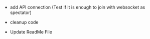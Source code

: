- add API connection (Test if it is enough to join with websocket as spectator)

- cleanup code

- Update ReadMe File